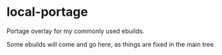 # local-portage
Portage overlay for my commonly used ebuilds.

Some ebuilds will come and go here, as things are fixed in the main tree.
